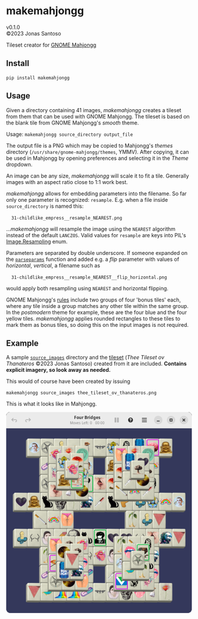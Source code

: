# makemahjongg

v0.1.0  
©2023 Jonas Santoso

Tileset creator for [GNOME Mahjongg](https://wiki.gnome.org/Apps/Mahjongg)

## Install

```shell
pip install makemahjongg
```

## Usage

Given a directory containing 41 images, *makemahjongg* creates a tileset from them that can be used with
GNOME Mahjongg. The tileset is based on the blank tile from GNOME Mahjongg's *smooth* theme.

Usage: `makemahjongg source_directory output_file`

The output file is a PNG which may be copied to Mahjongg's *themes* directory
(`/usr/share/gnome-mahjongg/themes`, YMMV). After copying, it can be used in Mahjongg by opening preferences and
selecting it in the *Theme* dropdown. 

An image can be any size, *makemahjongg* will scale it to fit a tile. Generally images with an aspect ratio
close to 1:1 work best.

*makemahjongg* allows for embedding parameters into the filename. So far only one parameter is recognized:
`resample`. E.g. when a file inside `source_directory` is named this:

&emsp;`31-childlike_empress__resample_NEAREST.png`

...*makemahjongg* will resample the image using the `NEAREST` algorithm instead of the default `LANCZOS`. Valid
values for `resample` are keys into PIL's
[Image.Resampling](https://pillow.readthedocs.io/en/stable/handbook/concepts.html#filters) enum.

Parameters are separated by double underscore. If someone expanded on the
[`parseparams`](src/makemahjongg/tileutil.py#L120) function and added e.g. a *flip* parameter with values of
*horizontal*, *vertical*, a filename such as

&emsp;`31-childlike_empress__resample_NEAREST__flip_horizontal.png`

would apply both resampling using `NEAREST` and horizontal flipping.

GNOME Mahjongg's [rules](https://help.gnome.org/users/gnome-mahjongg/stable/bonustiles.html.en) include two
groups of four 'bonus tiles' each, where any tile inside a group matches any other tile within the same group.
In the *postmodern* theme for example, these are the four blue and the four yellow tiles. *makemahjongg* applies
rounded rectangles to these tiles to mark them as bonus tiles, so doing this on the input images is not
required.

## Example

A sample [`source_images`](source_images) directory and the [tileset](thee_tileset_ov_thanateros.png)
(*Thee Tileset ov Thanateros* ©2023 Jonas Santoso) created from it are included. **Contains explicit imagery, so
look away as needed.**

This would of course have been created by issuing
```shell
makemahjongg source_images thee_tileset_ov_thanateros.png
```

This is what it looks like in Mahjongg.

![GNOME Mahjongg using 'Thee Tileset ov Thanateros' (©2023 Jonas Santoso) ©2023 Jonas Santoso](mahjongg_with_thanateros_tiles.png "Mahjongg With Thanateros Tiles ©2023 Jonas Santoso")